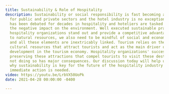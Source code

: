 ```yaml
---
title: Sustainability & Role of Hospitality
description: Sustainability or social responsibility is fast becoming a prime concern
  for public and private sectors and the hotel industry is no exception.  This topic
  has been debated for decades in hospitality and hoteliers are tasked with reducing
  the negative impact on the environment. Well executed sustainable practices make
  hospitality organizations stand out and provide a competitive advantage. In addition
  to natural resources, we also need to be mindful of social and economic resources
  and all these elements are inextricably linked. Tourism relies on the natural and
  cultural resources that attract tourists and act as the main driver of growth and
  development in the tourism economy. Hospitality organizations' success depends on
  preserving these attractions that compel tourists to visit these destinations and
  not doing so has major consequences. Our discussion today will help us better understand
  why sustainability is key for the future of the hospitality industry and why an
  immediate action is needed.
video: https://youtu.be/LrbVX50UoPk
date: 2021-04-28 00:00:00 -0400

---
```


